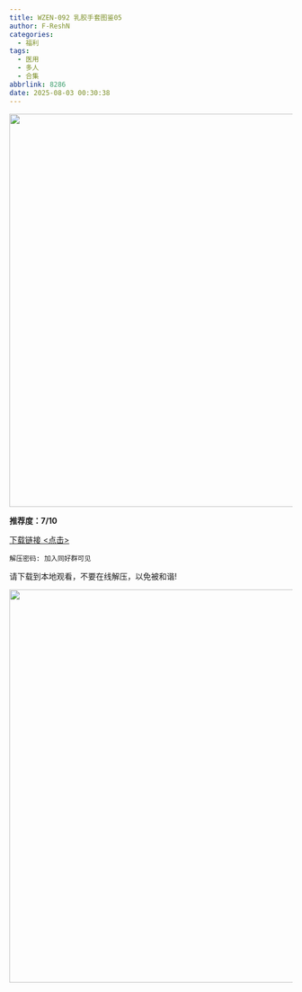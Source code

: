 ```yaml
---
title: WZEN-092 乳胶手套图鉴05
author: F-ReshN
categories:
  - 福利
tags:
  - 医用
  - 多人
  - 合集
abbrlink: 8286
date: 2025-08-03 00:30:38
---
```


<img width="700px" src="https://cdn.jsdelivr.net/gh/GloveLover/Image-host/longglovelover/2025/WZEN-092.jpg"/>

<!-- more -->

**推荐度：7/10**

[下载链接 &lt;点击&gt;](https://pan.baidu.com/s/1Ktw2MifBq-mNTDr9TxknFQ?pwd=3puu)

`解压密码: 加入同好群可见`

请下载到本地观看，不要在线解压，以免被和谐!

<img width="700px" src="https://cdn.jsdelivr.net/gh/GloveLover/Image-host/longglovelover/2025/WZEN-092.mp4.jpg"/>
